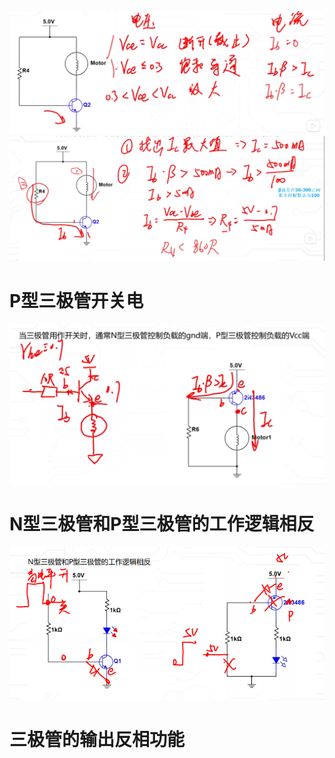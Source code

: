 ![](../photo/Pasted%20image%2020250805141640.png)
![](../photo/Pasted%20image%2020250805141944.png)

# P型三极管开关电
![](../photo/Pasted%20image%2020250805143218.png)
# N型三极管和P型三极管的工作逻辑相反
![](../photo/Pasted%20image%2020250805144925.png)
# 三极管的输出反相功能
